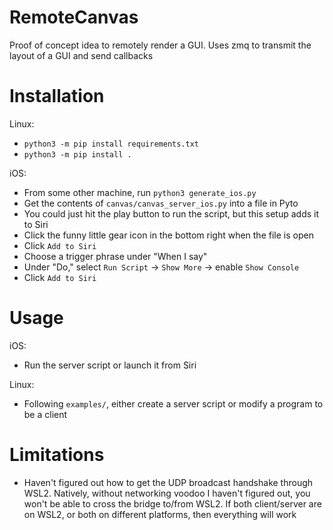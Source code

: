 # RemoteCanvas
Proof of concept idea to remotely render a GUI. Uses zmq to transmit the layout of a GUI and send callbacks

# Installation
Linux:
- `python3 -m pip install requirements.txt`
- `python3 -m pip install .`

iOS:
- From some other machine, run `python3 generate_ios.py`
- Get the contents of `canvas/canvas_server_ios.py` into a file in Pyto
- You could just hit the play button to run the script, but this setup adds it to Siri
- Click the funny little gear icon in the bottom right when the file is open
- Click `Add to Siri`
- Choose a trigger phrase under "When I say"
- Under "Do," select `Run Script` -> `Show More` -> enable `Show Console`
- Click `Add to Siri`

# Usage
iOS:
- Run the server script or launch it from Siri

Linux:
- Following `examples/`, either create a server script or modify a program to be a client

# Limitations
- Haven't figured out how to get the UDP broadcast handshake through WSL2. Natively, without networking voodoo I haven't figured out, you won't be able to cross the bridge to/from WSL2. If both client/server are on WSL2, or both on different platforms, then everything will work
